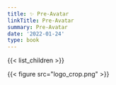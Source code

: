 ```yaml
---
title: ✨ Pre-Avatar
linkTitle: Pre-Avatar
summary: Pre-Avatar
date: '2022-01-24'
type: book
---
```


<!-- {{< figure src="logo-preavatar.png" >}} -->

{{< list_children >}}

{{< figure src="logo_crop.png" >}}